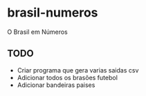 # brasil-numeros
O Brasil em Números

## TODO 
- Criar programa que gera varias saidas csv
- Adicionar todos os brasões futebol
- Adicionar bandeiras paises

